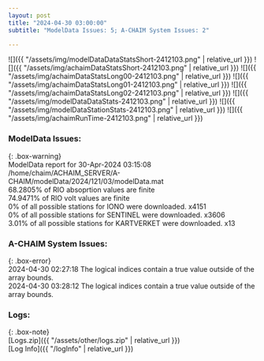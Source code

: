 ```yaml
---
layout: post
title: "2024-04-30 03:00:00"
subtitle: "ModelData Issues: 5; A-CHAIM System Issues: 2"

---
```


![]({{ "/assets/img/modelDataDataStatsShort-2412103.png" | relative_url }})
![]({{ "/assets/img/achaimDataStatsShort-2412103.png" | relative_url }})
![]({{ "/assets/img/achaimDataStatsLong00-2412103.png" | relative_url }})
![]({{ "/assets/img/achaimDataStatsLong01-2412103.png" | relative_url }})
![]({{ "/assets/img/achaimDataStatsLong02-2412103.png" | relative_url }})
![]({{ "/assets/img/modelDataDataStats-2412103.png" | relative_url }})
![]({{ "/assets/img/modelDataStationStats-2412103.png" | relative_url }})
![]({{ "/assets/img/achaimRunTime-2412103.png" | relative_url }})


### ModelData Issues:  
  
{: .box-warning}  
 ModelData report for 30-Apr-2024 03:15:08   
 /home/chaim/ACHAIM_SERVER/A-CHAIM/modelData/2024/121/03/modelData.mat   
 68.2805% of RIO absoprtion values are finite   
 74.9471% of RIO volt values are finite   
 0% of all possible stations for IONO were downloaded. x4151   
 0% of all possible stations for SENTINEL were downloaded. x3606   
 3.01% of all possible stations for KARTVERKET were downloaded. x13   
  
### A-CHAIM System Issues:  
  
{: .box-error}  
2024-04-30 02:27:18 The logical indices contain a true value outside of the array bounds.  
2024-04-30 03:28:12 The logical indices contain a true value outside of the array bounds.  

### Logs:  
  
{: .box-note}  
[Logs.zip]({{ "/assets/other/logs.zip" | relative_url }})  
[Log Info]({{ "/logInfo" | relative_url }})  
